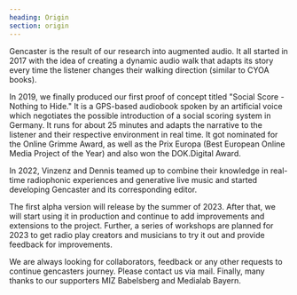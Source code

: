 ```yaml
---
heading: Origin
section: origin
---
```


Gencaster is the result of our research into augmented audio. It all started in 2017 with the idea of creating a dynamic audio walk that adapts its story every time the listener changes their walking direction (similar to CYOA books).

In 2019, we finally produced our first proof of concept titled "Social Score - Nothing to Hide." It is a GPS-based audiobook spoken by an artificial voice which negotiates the possible introduction of a social scoring system in Germany. It runs for about 25 minutes and adapts the narrative to the listener and their respective environment in real time. It got nominated for the Online Grimme Award, as well as the Prix Europa (Best European Online Media Project of the Year) and also won the DOK.Digital Award.

In 2022, Vinzenz and Dennis teamed up to combine their knowledge in real-time radiophonic experiences and generative live music and started developing Gencaster and its corresponding editor.

The first alpha version will release by the summer of 2023. After that, we will start using it in production and continue to add improvements and extensions to the project. Further, a series of workshops are planned for 2023 to get radio play creators and musicians to try it out and provide feedback for improvements.

We are always looking for collaborators, feedback or any other requests to continue gencasters journey. Please contact us via mail. Finally, many thanks to our supporters MIZ Babelsberg and Medialab Bayern.
